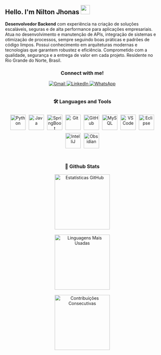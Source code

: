 ## Hello. I'm Nilton Jhonas <img src="https://media.giphy.com/media/hvRJCLFzcasrR4ia7z/giphy.gif" width="30px"/>

**Desenvolvedor Backend** com experiência na criação de soluções escaláveis, seguras e de alta performance para aplicações empresariais. Atua no desenvolvimento e manutenção de APIs, integração de sistemas e otimização de processos, sempre seguindo boas práticas e padrões de código limpos. Possui conhecimento em arquiteturas modernas e tecnologias que garantem robustez e eficiência. Comprometido com a qualidade, segurança e a entrega de valor em cada projeto. Residente no Rio Grande do Norte, Brasil.
</div>

<h3 align="center">Connect with me!</h3>
<div align="center">
  <a href="mailto:niltonnjhonas@gmail.com" target="_blank">
    <img src="https://img.shields.io/badge/Gmail-D14836?style=for-the-badge&logo=gmail&logoColor=white" alt="Gmail"/>
  </a>
  <a href="https://www.linkedin.com/in/nilton-jhonas" target="_blank">
    <img src="https://img.shields.io/badge/LinkedIn-0A66C2?style=for-the-badge&logo=linkedin&logoColor=white" alt="LinkedIn"/>
  </a>
  <a href="https://wa.me/5584981814925?text=Ol%C3%A1%2C%20me%20interessei%20pelo%20o%20seu%20perfil.%20Podemos%20conversar%3F" target="_blank">
    <img src="https://img.shields.io/badge/WhatsApp-25D366?style=for-the-badge&logo=whatsapp&logoColor=white" alt="WhatsApp"/>
  </a>
</div>

#

<h3 align="center">🛠️ Languages and Tools</h3>
<div align="center" style="display: flex; flex-wrap: wrap; justify-content: center; gap: 10px; padding: 10px;">
  <a href="https://github.com/NiltonJhons" target="_blank">
    <img src="https://skillicons.dev/icons?i=python&theme=dark" height="50" alt="Python" />
  </a>
  <a href="https://github.com/NiltonJhons" target="_blank">
    <img src="https://skillicons.dev/icons?i=java&theme=dark" height="50" alt="Java" />
  </a>
  <a href="https://github.com/NiltonJhons" target="_blank">
    <img src="https://skillicons.dev/icons?i=spring&theme=dark" height="50" alt="SpringBoot" />
  </a>
  <a href="https://github.com/NiltonJhons" target="_blank">
    <img src="https://skillicons.dev/icons?i=git&theme=dark" height="50" alt="Git" />
  </a>
  <a href="https://github.com/NiltonJhons" target="_blank">
    <img src="https://skillicons.dev/icons?i=github&theme=dark" height="50" alt="GitHub" />
  </a>
  <a href="https://github.com/NiltonJhons" target="_blank">
    <img src="https://skillicons.dev/icons?i=mysql&theme=dark" height="50" alt="MySQL" />
  </a>
  <a href="https://github.com/NiltonJhons" target="_blank">
    <img src="https://skillicons.dev/icons?i=vscode&theme=dark" height="50" alt="VS Code" />
  </a>
  <a href="https://github.com/NiltonJhons" target="_blank">
    <img src="https://skillicons.dev/icons?i=eclipse&theme=dark" height="50" alt="Eclipse" />
  </a>
  <a href="https://github.com/NiltonJhons" target="_blank">
    <img src="https://skillicons.dev/icons?i=idea&theme=dark" height="50" alt="IntelliJ" />
  </a>
  <a href="https://github.com/NiltonJhons" target="_blank">
    <img src="https://skillicons.dev/icons?i=obsidian&theme=dark" height="50" alt="Obsidian" />
  </a>
</div>

#

<h3 align="center">🚀 Github Stats</h3>
<div align="center">
  <a href="https://github.com/NiltonJhons" target="_blank">
    <img height="180em" src="https://github-readme-stats.vercel.app/api?username=NiltonJhons&show_icons=true&theme=tokyonight&include_all_commits=true&count_private=true" alt="Estatísticas GitHub"/>
  </a>
</div>

<br/>

<div align="center">
  <a href="https://github.com/NiltonJhons" target="_blank">
    <img height="180em" src="https://github-readme-stats.vercel.app/api/top-langs/?username=NiltonJhons&layout=compact&langs_count=10&theme=tokyonight" alt="Linguagens Mais Usadas"/>
  </a>
</div>

<br/>

<div align="center">
  <img height="180em" src="https://github-readme-streak-stats.herokuapp.com/?user=NiltonJhons&theme=tokyonight" alt="Contribuições Consecutivas"/>
</div>

#
